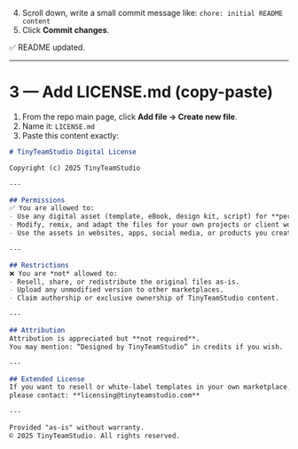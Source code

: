 
4. Scroll down, write a small commit message like: `chore: initial README content`  
5. Click **Commit changes**.

✅ README updated.

---

# 3 — Add LICENSE.md (copy-paste)
1. From the repo main page, click **Add file → Create new file**.  
2. Name it: `LICENSE.md`  
3. Paste this content exactly:

```markdown
# TinyTeamStudio Digital License

Copyright (c) 2025 TinyTeamStudio

---

## Permissions
✅ You are allowed to:
- Use any digital asset (template, eBook, design kit, script) for **personal or commercial use**.  
- Modify, remix, and adapt the files for your own projects or client work.  
- Use the assets in websites, apps, social media, or products you create.

---

## Restrictions
❌ You are *not* allowed to:
- Resell, share, or redistribute the original files as-is.  
- Upload any unmodified version to other marketplaces.  
- Claim authorship or exclusive ownership of TinyTeamStudio content.  

---

## Attribution
Attribution is appreciated but **not required**.  
You may mention: “Designed by TinyTeamStudio” in credits if you wish.

---

## Extended License
If you want to resell or white-label templates in your own marketplace,  
please contact: **licensing@tinyteamstudio.com**

---

Provided "as-is" without warranty.  
© 2025 TinyTeamStudio. All rights reserved.
